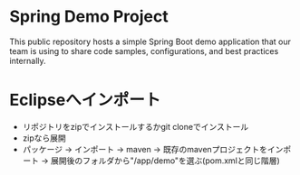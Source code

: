 # Spring Demo Project

This public repository hosts a simple Spring Boot demo application that our team is using to share code samples, configurations, and best practices internally.  


# Eclipseへインポート
* リポジトリをzipでインストールするかgit cloneでインストール
* zipなら展開
* パッケージ -> インポート -> maven -> 既存のmavenプロジェクトをインポート -> 展開後のフォルダから"/app/demo"を選ぶ(pom.xmlと同じ階層)
